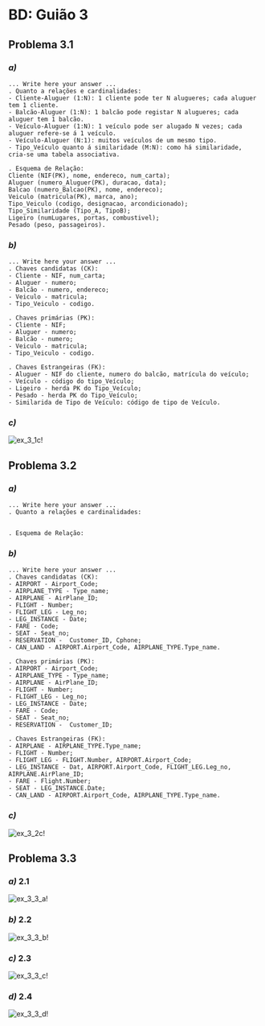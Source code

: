 # BD: Guião 3


## ​Problema 3.1
 
### *a)*

```
... Write here your answer ...
. Quanto a relações e cardinalidades: 
- Cliente-Aluguer (1:N): 1 cliente pode ter N alugueres; cada aluguer tem 1 cliente.
- Balcão-Aluguer (1:N): 1 balcão pode registar N alugueres; cada aluguer tem 1 balcão.
- Veículo-Aluguer (1:N): 1 veículo pode ser alugado N vezes; cada aluguer refere-se á 1 veículo.
- Veículo-Aluguer (N:1): muitos veículos de um mesmo tipo.
- Tipo_Veículo quanto á similaridade (M:N): como há similaridade, cria-se uma tabela associativa.

. Esquema de Relação:
Cliente (NIF(PK), nome, endereco, num_carta);
Aluguer (numero_Aluguer(PK), duracao, data);
Balcao (numero_Balcao(PK), nome, endereco);
Veiculo (matricula(PK), marca, ano);
Tipo_Veiculo (codigo, designacao, arcondicionado);
Tipo_Similaridade (Tipo_A, TipoB);
Ligeiro (numLugares, portas, combustivel);
Pesado (peso, passageiros).

```


### *b)* 

```
... Write here your answer ...
. Chaves candidatas (CK):
- Cliente - NIF, num_carta;
- Aluguer - numero;
- Balcão - numero, endereco;
- Veiculo - matricula;
- Tipo_Veiculo - codigo.

. Chaves primárias (PK):
- Cliente - NIF;
- Aluguer - numero;
- Balcão - numero;
- Veiculo - matricula;
- Tipo_Veiculo - codigo.

. Chaves Estrangeiras (FK):
- Aluguer - NIF do cliente, numero do balcão, matrícula do veículo;
- Veículo - código do tipo_Veículo;
- Ligeiro - herda PK do Tipo_Veículo;
- Pesado - herda PK do Tipo_Veículo;
- Similarida de Tipo de Veículo: código de tipo de Veículo.

```


### *c)* 

![ex_3_1c!](ex_3_1c.jpg "AnImage")


## ​Problema 3.2

### *a)*

```
... Write here your answer ...
. Quanto a relações e cardinalidades: 


. Esquema de Relação:

```


### *b)* 

```
... Write here your answer ...
. Chaves candidatas (CK):
- AIRPORT - Airport_Code;
- AIRPLANE_TYPE - Type_name;
- AIRPLANE - AirPlane_ID;
- FLIGHT - Number;
- FLIGHT_LEG - Leg_no;
- LEG_INSTANCE - Date;
- FARE - Code;
- SEAT - Seat_no;
- RESERVATION -  Customer_ID, Cphone;
- CAN_LAND - AIRPORT.Airport_Code, AIRPLANE_TYPE.Type_name.

. Chaves primárias (PK):
- AIRPORT - Airport_Code;
- AIRPLANE_TYPE - Type_name;
- AIRPLANE - AirPlane_ID;
- FLIGHT - Number;
- FLIGHT_LEG - Leg_no;
- LEG_INSTANCE - Date;
- FARE - Code;
- SEAT - Seat_no;
- RESERVATION -  Customer_ID;

. Chaves Estrangeiras (FK):
- AIRPLANE - AIRPLANE_TYPE.Type_name;
- FLIGHT - Number;
- FLIGHT_LEG - FLIGHT.Number, AIRPORT.Airport_Code;
- LEG_INSTANCE - Dat, AIRPORT.Airport_Code, FLIGHT_LEG.Leg_no, AIRPLANE.AirPlane_ID;
- FARE - Flight.Number;
- SEAT - LEG_INSTANCE.Date;
- CAN_LAND - AIRPORT.Airport_Code, AIRPLANE_TYPE.Type_name.

```


### *c)* 

![ex_3_2c!](ex_3_2c.jpg "AnImage")


## ​Problema 3.3


### *a)* 2.1

![ex_3_3_a!](ex_3_3a.jpg "AnImage")

### *b)* 2.2

![ex_3_3_b!](ex_3_3b.jpg "AnImage")

### *c)* 2.3

![ex_3_3_c!](ex_3_3c.jpg "AnImage")

### *d)* 2.4

![ex_3_3_d!](ex_3_3d.jpg "AnImage")